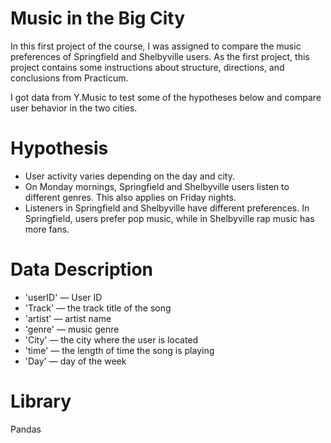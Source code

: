 # Music in the Big City

In this first project of the course, I was assigned to compare the music preferences of Springfield and Shelbyville users. As the first project, this project contains some instructions about structure, directions, and conclusions from Practicum.

I got data from Y.Music to test some of the hypotheses below and compare user behavior in the two cities.

# Hypothesis
- User activity varies depending on the day and city.
- On Monday mornings, Springfield and Shelbyville users listen to different genres. This also applies on Friday nights.
- Listeners in Springfield and Shelbyville have different preferences. In Springfield, users prefer pop music, while in Shelbyville rap music has more fans.

# Data Description
- 'userID' — User ID
- 'Track' — the track title of the song
- 'artist' — artist name
- 'genre' — music genre
- 'City' — the city where the user is located
- 'time' — the length of time the song is playing
- 'Day' — day of the week

# Library
Pandas
